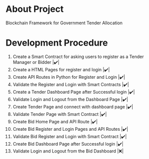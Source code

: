 # About Project
Blockchain Framework for Government Tender Allocation

# Development Procedure
1. Create a Smart Contract for asking users to register as a Tender Manager or Bidder  |:heavy_check_mark:|
2. Create a HTML Pages for register and login |:heavy_check_mark:|
3. Create API Routes in Python for Register and Login |:heavy_check_mark:|
4. Validate the Register and Login with Smart Contracts |:heavy_check_mark:|
5. Create a Tender Dashboard Page after Successful login |:heavy_check_mark:|
6. Validate Login and Logout from the Dashboard Page |:heavy_check_mark:|
7. Create Tender Page and connect with dashboard page |:heavy_check_mark:|
8. Validate Tender Page with Smart Contract |:heavy_check_mark:|
9. Create Bid Home Page and API Route |:heavy_check_mark:|
10. Create Bid Register and Login Pages and API Routes |:heavy_check_mark:|
11. Validate Bid Register and Login with Smart Contract |:heavy_check_mark:|
12. Create Bid Dashboard Page after Successful login |:heavy_check_mark:|
13. Validate Login and Logout from the Bid Dashboard |:x:|
